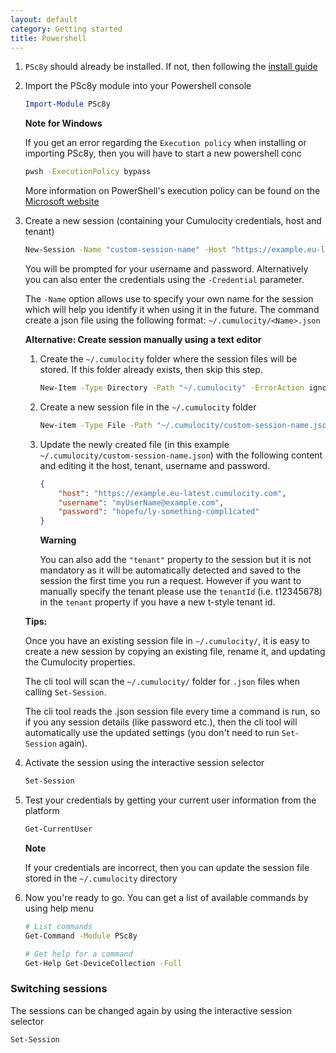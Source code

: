 ```yaml
---
layout: default
category: Getting started
title: Powershell
---
```


1. `PSc8y` should already be installed. If not, then following the [install guide](https://reubenmiller.github.io/go-c8y-cli/docs/1-powershell-installation/)

1. Import the PSc8y module into your Powershell console

    ```powershell
    Import-Module PSc8y
    ```

    **Note for Windows**

    If you get an error regarding the `Execution policy` when installing or importing PSc8y, then you will have to start a new powershell conc

    ```sh
    pwsh -ExecutionPolicy bypass
    ```
    
    More information on PowerShell's execution policy can be found on the [Microsoft website](https://docs.microsoft.com/en-us/powershell/module/microsoft.powershell.core/about/about_execution_policies)

1. Create a new session (containing your Cumulocity credentials, host and tenant)

    ```sh
    New-Session -Name "custom-session-name" -Host "https://example.eu-latest.cumulocity.com" -Tenant "t123456789"
    ```

    You will be prompted for your username and password. Alternatively you can also enter the credentials using the `-Credential` parameter.

    The `-Name` option allows use to specify your own name for the session which will help you identify it when using it in the future. The command create a json file using the following format: `~/.cumulocity/<Name>.json`

    **Alternative: Create session manually using a text editor**

    1. Create the `~/.cumulocity` folder where the session files will be stored. If this folder already exists, then skip this step.

        ```sh
        New-Item -Type Directory -Path "~/.cumulocity" -ErrorAction ignore
        ```

    1. Create a new session file in the `~/.cumulocity` folder
    
        ```sh
        New-item -Type File -Path "~/.cumulocity/custom-session-name.json"
        ```

    1. Update the newly created file (in this example `~/.cumulocity/custom-session-name.json`) with the following content and editing it the host, tenant, username and password.

        ```json
        {
            "host": "https://example.eu-latest.cumulocity.com",
            "username": "myUserName@example.com",
            "password": "hopefu/ly-something-compl1cated"
        }
        ```

        **Warning**

        You can also add the `"tenant"` property to the session but it is not mandatory as it will be automatically detected and saved to the session the first time you run a request. However if you want to manually specify the tenant please use the `tenantId` (i.e. t12345678) in the `tenant` property if you have a new t-style tenant id.

    **Tips:**

    Once you have an existing session file in `~/.cumulocity/`, it is easy to create a new session by copying an existing file, rename it, and updating the Cumulocity properties.
    
    The cli tool will scan the `~/.cumulocity/` folder for `.json` files when calling `Set-Session`.
    
    The cli tool reads the .json session file every time a command is run, so if you any session details (like password etc.), then the cli tool will automatically use the updated settings (you don't need to run `Set-Session` again).


1. Activate the session using the interactive session selector

    ```sh
    Set-Session
    ```

1. Test your credentials by getting your current user information from the platform

    ```sh
    Get-CurrentUser
    ```

    **Note**

    If your credentials are incorrect, then you can update the session file stored in the `~/.cumulocity` directory

1. Now you're ready to go. You can get a list of available commands by using help menu

    ```sh
    # List commands
    Get-Command -Module PSc8y

    # Get help for a command
    Get-Help Get-DeviceCollection -Full
    ```

### Switching sessions

The sessions can be changed again by using the interactive session selector

```sh
Set-Session
```
